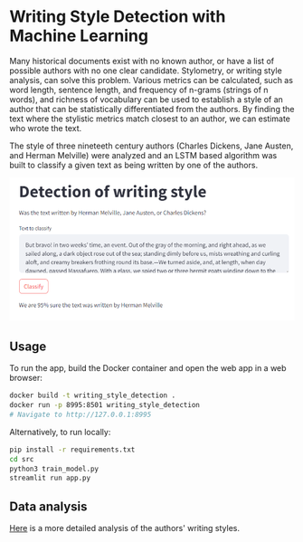 # Writing Style Detection with Machine Learning

Many historical documents exist with no known author, or have a list of possible authors with no one clear candidate.
Stylometry, or writing style analysis, can solve this problem.
Various metrics can be calculated, such as word length, sentence length, and frequency of n-grams (strings of n words), 
and richness of vocabulary can be used to establish a style of an author that can be statistically differentiated from 
the authors. By finding the text where the stylistic metrics match closest to an author, we can estimate who wrote the text.

The style of three nineteeth century authors (Charles Dickens, Jane Austen, and Herman Melville) were analyzed and an LSTM based algorithm was built
to classify a given text as being written by one
of the authors.

![Screenshot of writing style detection app](images/screenshot.png)

## Usage

To run the app, build the Docker container and open
the web app in a web browser:
```bash
docker build -t writing_style_detection .
docker run -p 8995:8501 writing_style_detection
# Navigate to http://127.0.0.1:8995
```

Alternatively, to run locally:
```bash
pip install -r requirements.txt
cd src
python3 train_model.py
streamlit run app.py
```

## Data analysis

[Here](src/eda.ipynb) is a more detailed analysis
of the authors' writing styles.